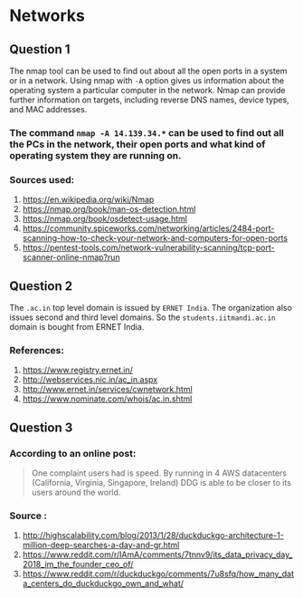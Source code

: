 # Networks

## Question 1
The nmap tool can be used to find out about all the open ports in a system or in a network. Using nmap with `-A` option gives us information about the operating system a particular computer in the network.
Nmap can provide further information on targets, including reverse DNS names, device types, and MAC addresses.

### The command `nmap -A 14.139.34.*` can be used to find out all the PCs in the network, their open ports and what kind of operating system they are running on.

### Sources used:
1) https://en.wikipedia.org/wiki/Nmap
2) https://nmap.org/book/man-os-detection.html
3) https://nmap.org/book/osdetect-usage.html
4) https://community.spiceworks.com/networking/articles/2484-port-scanning-how-to-check-your-network-and-computers-for-open-ports
5) https://pentest-tools.com/network-vulnerability-scanning/tcp-port-scanner-online-nmap?run


## Question 2

The `.ac.in` top level domain is issued by `ERNET India`. The organization also issues second and third level domains. So the `students.iitmandi.ac.in` domain is bought from ERNET India.

### References:
1) https://www.registry.ernet.in/
2) http://webservices.nic.in/ac_in.aspx
3) http://www.ernet.in/services/cwnetwork.html
4) https://www.nominate.com/whois/ac.in.shtml


## Question 3

### According to an online post:
>One complaint users had is speed. By running in 4 AWS datacenters (California, Virginia, Singapore, Ireland) DDG is able to be closer to its users around the world.

### Source :
1) http://highscalability.com/blog/2013/1/28/duckduckgo-architecture-1-million-deep-searches-a-day-and-gr.html
2) https://www.reddit.com/r/IAmA/comments/7tnnv9/its_data_privacy_day_2018_im_the_founder_ceo_of/
3) https://www.reddit.com/r/duckduckgo/comments/7u8sfq/how_many_data_centers_do_duckduckgo_own_and_what/

